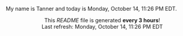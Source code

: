My name is Tanner and today is Monday, October 14, 11:26 PM EDT.

<p align="center">This <i>README</i> file is generated <b>every 3 hours</b>!</br>Last refresh: Monday, October 14, 11:26 PM EDT<br /></p>
